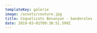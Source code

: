 ```yaml
---
templateKey: galerie
image: /assets/couture.jpg
title: Coquelicots Besançon - banderoles
date: 2019-03-01T09:38:51.599Z
---
```



